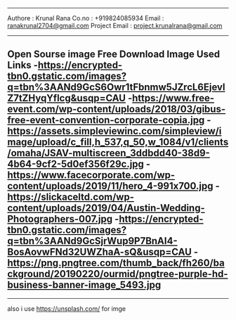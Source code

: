 ____________________________________________________________

Authore : Krunal Rana 
Co.no :   +919824085934
Email :   ranakrunal2704@gmail.com 
Project Email : project.krunalrana@gmail.com 

____________________________________________________________


Open Sourse image 
Free Download Image Used Links
-https://encrypted-tbn0.gstatic.com/images?q=tbn%3AANd9GcS6Owr1tFbnmw5JZrcL6EjevlZ7tZHyqYflcg&usqp=CAU
-https://www.free-event.com/wp-content/uploads/2018/03/gibus-free-event-convention-corporate-copia.jpg
-https://assets.simpleviewinc.com/simpleview/image/upload/c_fill,h_537,q_50,w_1084/v1/clients/omaha/JSAV-multiscreen_3ddbdd40-38d9-4b64-9cf2-5d0ef356f29c.jpg
-https://www.facecorporate.com/wp-content/uploads/2019/11/hero_4-991x700.jpg
-https://slickaceltd.com/wp-content/uploads/2019/04/Austin-Wedding-Photographers-007.jpg
-https://encrypted-tbn0.gstatic.com/images?q=tbn%3AANd9GcSjrWup9P7BnAI4-BosAovwFNd32UWZhaA-sQ&usqp=CAU
-https://png.pngtree.com/thumb_back/fh260/background/20190220/ourmid/pngtree-purple-hd-business-banner-image_5493.jpg
-


___________________________

also i use https://unsplash.com/ for imge 
